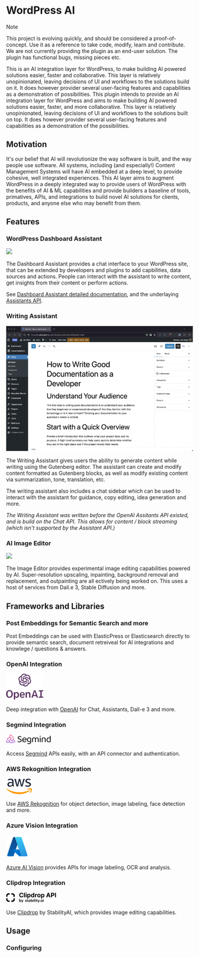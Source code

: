 # WordPress AI

> [!NOTE]
> This project is evolving quickly, and should be considered a proof-of-concept. Use it as a reference to take code, modify, learn and contribute. We are not currently providing the plugin as an end-user solution. The plugin has functional bugs, missing pieces etc.

This is an AI integration layer for WordPress, to make building AI powered solutions easier, faster and collaborative. This layer is relatively unopinionated, leaving decisions of UI and workflows to the solutions build on it. It does however provider several user-facing features and capabilities as a demonstration of possibilities.
This plugin intends to provide an AI integration layer for WordPress and aims to make building AI powered solutions easier, faster, and more collaborative. This layer is relatively unopinionated, leaving decisions of UI and workflows to the solutions built on top. It does however provider several user-facing features and capabilities as a demonstration of the possibilities.

## Motivation

It's our belief that AI will revolutionize the way software is built, and the way people use software. All systems, including (and especially!) Content Management Systems will have AI embedded at a deep level, to provide cohesive, well integrated experiences. This AI layer aims to augment WordPress in a deeply integrated way to provide users of WordPress with the benefits of AI & ML capabilities and provide builders a baseline of tools, primatives, APIs, and integrations to build novel AI solutions for clients, products, and anyone else who may benefit from them.

## Features

### WordPress Dashboard Assistant

![](./.github/dashboard-assistant.gif)

The Dashboard Assistant provides a chat interface to your WordPress site, that can be extended by developers and plugins to add capbilities, data sources and actions. People can interact with the assistant to write content, get insights from their content or perform actions.

See [Dashboard Assistant detailed documentation](./inc/dashboard-assistant/README.md), and the underlaying [Assistants API](./inc/openai/docs/assistants.md).

### Writing Assistant

![](./.github/gutenberg-assistant.gif)

The Writing Assistant gives users the ability to generate content while writing using the Gutenberg editor. The assistant can create and modify content formatted as Gutenberg blocks, as well as modify existing content via summarization, tone, translation, etc.

The writing assistant also includes a chat sidebar which can be used to interact with the assistant for guidance, copy editing, idea generation and more.

_The Writing Assistant was written before the OpenAI Assitants API existed, and is build on the Chat API. This allows for content / block streaming (which isn't supported by the Assistant API.)_

### AI Image Editor

![](./.github/image-editor.gif)

The Image Editor provides experimental image editing capabilities powered by AI. Super-resolution upscaling, inpainting, background removal and replacement, and outpainting are all ectively being worked on. This uses a host of services from Dall.e 3, Stable Diffusion and more.

## Frameworks and Libraries

### Post Embeddings for Semantic Search and more

Post Embeddings can be used with ElasticPress or Elasticsearch directly to provide semantic search, document retreiveal for AI integrations and knowlege / questions & answers.

### OpenAI Integration

<img src="./.github/openai.svg" width=100>

Deep integration with [OpenAI](https://platform.openai.com/) for Chat, Assistants, Dall-e 3 and more.

### Segmind Integration

<img src="./.github/segmind.webp" width=120>

Access [Segmind](https://www.segmind.com/) APIs easily, with an API connector and authentication.

### AWS Rekognition Integration

<img src="./.github/aws.png" width=70>

Use [AWS Rekognition](https://aws.amazon.com/rekognition/) for object detection, image labeling, face detection and more.

### Azure Vision Integration

<img src="./.github/azure.png" width=60>

[Azure AI Vision](https://azure.microsoft.com/en-us/products/ai-services/ai-vision) provides APIs for image labeling, OCR and analysis.

### Clipdrop Integration

<img src="./.github/clipdrop.png" width=150>

Use [Clipdrop](https://clipdrop.co/) by StabilityAI, which provides image editing capabilities.

## Usage

### Configuring

